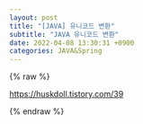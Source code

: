 ```yaml
---  
layout: post  
title: "[JAVA] 유니코드 변환"  
subtitle: "JAVA 유니코드 변환"  
date: 2022-04-08 13:30:31 +0900  
categories: JAVA&Spring  
---  
```

{% raw %}  
  
https://huskdoll.tistory.com/39  
  
{% endraw %}
